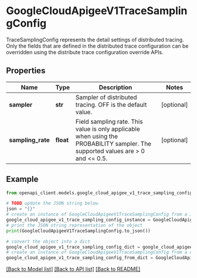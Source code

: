 # GoogleCloudApigeeV1TraceSamplingConfig

TraceSamplingConfig represents the detail settings of distributed tracing. Only the fields that are defined in the distributed trace configuration can be overridden using the distribute trace configuration override APIs.

## Properties

Name | Type | Description | Notes
------------ | ------------- | ------------- | -------------
**sampler** | **str** | Sampler of distributed tracing. OFF is the default value. | [optional] 
**sampling_rate** | **float** | Field sampling rate. This value is only applicable when using the PROBABILITY sampler. The supported values are &gt; 0 and &lt;&#x3D; 0.5. | [optional] 

## Example

```python
from openapi_client.models.google_cloud_apigee_v1_trace_sampling_config import GoogleCloudApigeeV1TraceSamplingConfig

# TODO update the JSON string below
json = "{}"
# create an instance of GoogleCloudApigeeV1TraceSamplingConfig from a JSON string
google_cloud_apigee_v1_trace_sampling_config_instance = GoogleCloudApigeeV1TraceSamplingConfig.from_json(json)
# print the JSON string representation of the object
print(GoogleCloudApigeeV1TraceSamplingConfig.to_json())

# convert the object into a dict
google_cloud_apigee_v1_trace_sampling_config_dict = google_cloud_apigee_v1_trace_sampling_config_instance.to_dict()
# create an instance of GoogleCloudApigeeV1TraceSamplingConfig from a dict
google_cloud_apigee_v1_trace_sampling_config_from_dict = GoogleCloudApigeeV1TraceSamplingConfig.from_dict(google_cloud_apigee_v1_trace_sampling_config_dict)
```
[[Back to Model list]](../README.md#documentation-for-models) [[Back to API list]](../README.md#documentation-for-api-endpoints) [[Back to README]](../README.md)


